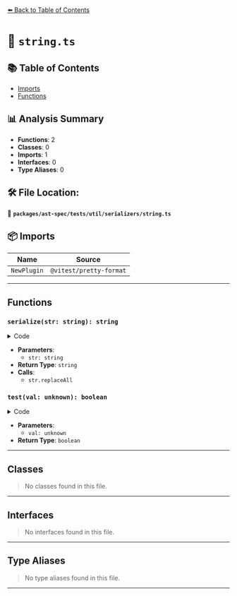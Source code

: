[⬅️ Back to Table of Contents](../../../../../index.md)

# 📄 `string.ts`

## 📚 Table of Contents

- [Imports](#imports)
- [Functions](#functions)

## 📊 Analysis Summary

- **Functions**: 2
- **Classes**: 0
- **Imports**: 1
- **Interfaces**: 0
- **Type Aliases**: 0

## 🛠️ File Location:
📂 **`packages/ast-spec/tests/util/serializers/string.ts`**

## 📦 Imports

| Name | Source |
|------|--------|
| `NewPlugin` | `@vitest/pretty-format` |


---

## Functions

### `serialize(str: string): string`

<details><summary>Code</summary>

```ts
serialize(
    str: string,
    // config,
    // indentation,
    // depth,
    // refs,
    // printer,
  ) {
    return `'${str.replaceAll(/'|\\/g, '\\$&')}'`;
  }
```
</details>

- **Parameters**:
  - `str: string`
- **Return Type**: `string`
- **Calls**:
  - `str.replaceAll`
### `test(val: unknown): boolean`

<details><summary>Code</summary>

```ts
test(val: unknown) {
    return typeof val === 'string';
  }
```
</details>

- **Parameters**:
  - `val: unknown`
- **Return Type**: `boolean`

---

## Classes

> No classes found in this file.


---

## Interfaces

> No interfaces found in this file.


---

## Type Aliases

> No type aliases found in this file.


---